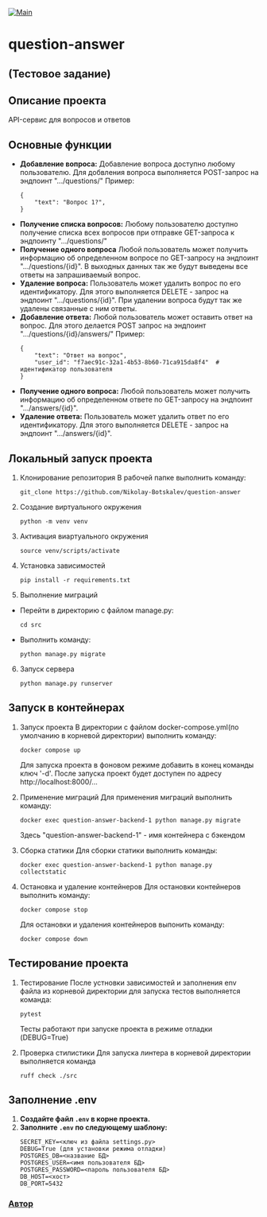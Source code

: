 [![Main](https://github.com/Nikolay-Botskalev/question-answer/actions/workflows/main.yml/badge.svg)](https://github.com/Nikolay-Botskalev/question-answer/actions/workflows/main.yml)

# question-answer

## (Тестовое задание)

## Описание проекта

API-сервис для вопросов и ответов

## Основные функции

*   **Добавление вопроса:** Добавление вопроса доступно любому пользователю. Для добвления вопроса выполняется POST-запрос на эндпоинт ".../questions/"
Пример:
    ```
    {
        "text": "Вопрос 1?",
    }
    ```
*   **Получение списка вопросов:** Любому пользователю доступно получение списка всех вопросов при отправке GET-запроса к эндпоинту ".../questions/"
*   **Получение одного вопроса** Любой пользователь может получить информацию об определенном вопросе по GET-запросу на эндпоинт ".../questions/{id}". В выходных данных так же будут выведены все ответы на запрашиваемый вопрос.
*   **Удаление вопроса:** Пользователь может удалить вопрос по его идентификатору. Для этого выполняется DELETE - запрос на эндпоинт ".../questions/{id}". При удалении вопроса будут так же удалены связанные с ним ответы.
*   **Добавление ответа:** Любой пользователь может оставить ответ на вопрос. Для этого делается POST запрос на эндпоинт ".../questions/{id}/answers/"
Пример:
    ```
    {
        "text": "Ответ на вопрос",
        "user_id": "f7aec91c-32a1-4b53-8b60-71ca915da8f4"  # идентификатор пользователя
    }
    ```
*   **Получение одного вопроса:** Любой пользователь может получить информацию об определенном ответе по GET-запросу на эндпоинт ".../answers/{id}".
*   **Удаление ответа:** Пользователь может удалить ответ по его идентификатору. Для этого выполняется DELETE - запрос на эндпоинт ".../answers/{id}".

## Локальный запуск проекта

1. Клонирование репозитория
    В рабочей папке выполнить команду:
    ```
    git_clone https://github.com/Nikolay-Botskalev/question-answer
    ```

2. Создание виртуального окружения
    ```
    python -m venv venv
    ```

3. Активация виартуального окружения
    ```
    source venv/scripts/activate
    ```

4. Установка зависимостей
    ```
    pip install -r requirements.txt
    ```

5. Выполнение миграций
  - Перейти в директорию с файлом manage.py:
    ```
    cd src
    ```
  - Выполнить команду:
    ```
    python manage.py migrate
    ```

6. Запуск сервера
    ```
    python manage.py runserver
    ```

## Запуск в контейнерах

1. Запуск проекта
    В директории с файлом docker-compose.yml(по умолчанию в корневой директории) выполнить команду:
    ```
    docker compose up
    ```
    Для запуска проекта в фоновом режиме добавить в конец команды ключ '-d'.
    После запуска проект будет доступен по адресу http://localhost:8000/...

2. Применение миграций
    Для применения миграций выполнить команду:
    ```
    docker exec question-answer-backend-1 python manage.py migrate
    ```
    Здесь "question-answer-backend-1" - имя контейнера с бэкендом

3. Сборка статики
    Для сборки статики выполнить команды:
    ```
    docker exec question-answer-backend-1 python manage.py collectstatic
    ```

4. Остановка и удаление контейнеров
    Для остановки контейнеров выполнить команду:
    ```
    docker compose stop
    ```
    Для остановки и удаления контейнеров выпонить команду:
    ```
    docker compose down
    ```

## Тестирование проекта

1. Тестирование
    После устновки зависимостей и заполнения env файла из корневой директории для запуска тестов выполняется команда:
    ```
    pytest
    ```
    Тесты работают при запуске проекта в режиме отладки (DEBUG=True)

2. Проверка стилистики
    Для запуска линтера в корневой директории выполняется команда
    ```
    ruff check ./src
    ```

## Заполнение .env

1.  **Создайте файл `.env` в корне проекта.** 
2.  **Заполните `.env` по следующему шаблону:**
    ```env
    SECRET_KEY=<ключ из файла settings.py>
    DEBUG=True (для установки режима отладки)
    POSTGRES_DB=<название БД>
    POSTGRES_USER=<имя пользователя БД>
    POSTGRES_PASSWORD=<пароль пользователя БД>
    DB_HOST=<хост>
    DB_PORT=5432
    ```

### [Автор](https://github.com/Nikolay-Botskalev)
